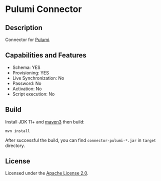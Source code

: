# Pulumi Connector

## Description

Connector for [Pulumi](https://www.pulumi.com/). 

## Capabilities and Features

* Schema: YES
* Provisioning: YES
* Live Synchronization: No
* Password: No
* Activation: No
* Script execution: No 

## Build

Install JDK 11+ and [maven3](https://maven.apache.org/download.cgi) then build:

```
mvn install
```

After successful the build, you can find `connector-pulumi-*.jar` in `target` directory.

## License

Licensed under the [Apache License 2.0](/LICENSE).
